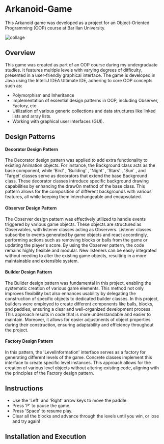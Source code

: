# Arkanoid-Game

This Arkanoid game was developed as a project for an Object-Oriented Programming (OOP) course at Bar Ilan University.

![collage](https://github.com/user-attachments/assets/80235a9c-a90e-49fc-9fd3-731e865e2788)

## Overview
This game was created as part of an OOP course during my undergraduate studies. It features multiple levels with varying degrees of difficulty, presented in a user-friendly graphical interface. The game is developed in Java using the IntelliJ IDEA Ultimate IDE, adhering to core OOP concepts such as:

* Polymorphism and Inheritance
* Implementation of essential design patterns in OOP, including Observer, Factory, etc.
* Utilization of various generic collections and data structures like linked lists and array lists.
* Working with graphical user interfaces (GUI).

## Design Patterns
#### Decorator Design Pattern
The Decorator design pattern was applied to add extra functionality to existing Animation objects. For instance, the Background class acts as the base component, while 'Bird' , 'Building' , 'Night' , 'Stars' , 'Sun' , and 'Target' classes serve as decorators that extend the base Background class. These decorator classes introduce specific background drawing capabilities by enhancing the drawOn method of the base class. This pattern allows for the composition of different backgrounds with various features, all while keeping them interchangeable and encapsulated. 

#### Observer Design Pattern
The Observer design pattern was effectively utilized to handle events triggered by various game objects. These objects are structured as Observables, with listener classes acting as Observers. Listener classes subscribe to events generated by game objects and react accordingly, performing actions such as removing blocks or balls from the game or updating the player's score. By using the Observer pattern, the code remains highly flexible and modular. New listeners can be easily integrated without needing to alter the existing game objects, resulting in a more maintainable and extensible system.

#### Builder Design Pattern
The Builder design pattern was fundamental in this project, enabling the systematic creation of various game elements. This method not only improves flexibility but also enhances usability by delegating the construction of specific objects to dedicated builder classes. In this project, builders were employed to create different components like balls, blocks, and paddles, ensuring a clear and well-organized development process. This approach results in code that is more understandable and easier to maintain. Moreover, it allows for easier adjustments of object properties during their construction, ensuring adaptability and efficiency throughout the project.

#### Factory Design Pattern
In this pattern, the 'LevelInformation' interface serves as a factory for generating different levels of the game. Concrete classes implement this interface to create specific level instances. This approach allows for the creation of various level objects without altering existing code, aligning with the principles of the Factory design pattern.

## Instructions
* Use the 'Left' and 'Right' arrow keys to move the paddle.
* Press 'P' to pause the game.
* Press 'Space' to resume play.
* Clear all the blocks and advance through the levels until you win, or lose and try again!

## Installation and Execution






